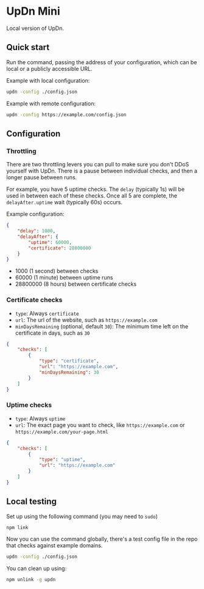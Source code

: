 # UpDn Mini

Local version of UpDn.

## Quick start

Run the command, passing the address of your configuration, which can be local or a publicly accessible URL.

Example with local configuration:

```bash
updn -config ./config.json
```

Example with remote configuration:

```bash
updn -config https://example.com/config.json
```

## Configuration

### Throttling

There are two throttling levers you can pull to make sure you don't DDoS yourself with UpDn. There is a pause between individual checks, and then a longer pause between runs.

For example, you have 5 uptime checks. The `delay` (typically 1s) will be used in between each of these checks. Once all 5 are complete, the `delayAfter.uptime` wait (typically 60s) occurs.

Example configuration:

```json
{
    "delay": 1000,
    "delayAfter": {
        "uptime": 60000,
        "certificate": 28800000
    }
}
```

- 1000 (1 second) between checks
- 60000 (1 minute) between uptime runs
- 28800000 (8 hours) between certificate checks

### Certificate checks

- `type`: Always `certificate`
- `url`: The url of the website, such as `https://example.com`
- `minDaysRemaining` (optional, default `30`): The minimum time left on the certificate in days, such as `30`

```json
{
    "checks": [
        {
            "type": "certificate",
            "url": "https://example.com",
            "minDaysRemaining": 30
        }
    ]
}
```

### Uptime checks

- `type`: Always `uptime`
- `url`: The exact page you want to check, like `https://example.com` or `https://example.com/your-page.html`

```json
{
    "checks": [
        {
            "type": "uptime",
            "url": "https://example.com"
        }
    ]
}
```

## Local testing

Set up using the following command (you may need to `sudo`)

```bash
npm link
```

Now you can use the command globally, there's a test config file in the repo that checks against example domains.

```bash
updn -config ./config.json
```

You can clean up using:

```bash
npm unlink -g updn
```
